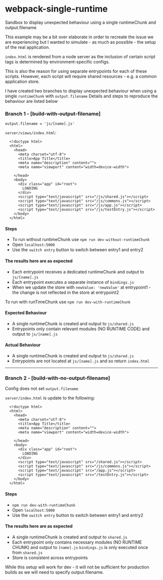 # webpack-single-runtime
Sandbox to display unexpected behaviour using a single runtimeChunk and output.filename

This example may be a bit over elaborate in order to recreate the issue we are experiencing but I wanted to simulate - as much as possible - the setup of the real application. 

`index.html` is rendered from a node server as the inclusion of certain script tags is determined by environment-specific configs.

This is also the reason for using separate entrypoints for each of these scripts. However, each script will require shared resources - e.g. a common application store.

I have created two branches to display unexpected behaviour when using a single `runtimeChunk` with `output.filename`
Details and steps to reproduce the behaviour are listed below

### Branch 1 - [build-with-output-filename]
`output.filename = 'js/[name].js'`

`server/views/index.html`:
```
  <!doctype html>
  <html>
    <head>
      <meta charset="utf-8">
      <title>App Title</title>
      <meta name="description" content="">
      <meta name="viewport" content="width=device-width">

    </head>
    <body>
      <div class="app" id="root">
        LOADING
      </div>
      <script type="text/javascript" src="/js/shared.js"></script>
      <script type="text/javascript" src="/js/commons.js"></script>
      <script type="text/javascript" src="/js/app.js"></script>
      <script type="text/javascript" src="/js/testEntry.js"></script>
    </body>
  </html>
```

#### Steps
  - To run without runtimeChunk use `npm run dev-without-runtimeChunk`
  - Open `localhost:5000` 
  - Use the `switch entry` button to switch between entry1 and entry2
  
#### The results here are as expected
  - Each entrypoint receives a dedicated runtimeChunk and output to `js/[name].js` 
  - Each entrypoint executes a separate instance of `bindings.js` 
  - When we update the store with `newValue: 'newValue'` at entrypoint1 - the change is not reflected in the store at entrypoint2

To run with runTimeChunk use `npm run dev-with-runtimeChunk`

#### Expected Behaviour
  - A single runtimeChunk is created and output to `js/shared.js`
  - Entrypoints only contain relevant modules (NO RUNTIME CODE) and output to `js/[name].js`

#### Actual Behaviour
  - A single runtimeChunk is created and output to `js/shared.js`
  - Entrypoints are not located at `js/[name].js` and so return `index.html`



------


### Branch 2 - [build-with-no-output-filename]

Config does not set `output.filename`

`server/index.html` is update to the following:
```
  <!doctype html>
  <html>
    <head>
      <meta charset="utf-8">
      <title>App Title</title>
      <meta name="description" content="">
      <meta name="viewport" content="width=device-width">

    </head>
    <body>
      <div class="app" id="root">
        LOADING
      </div>
      <script type="text/javascript" src="/shared.js"></script>
      <script type="text/javascript" src="/js/commons.js"></script>
      <script type="text/javascript" src="/app.js"></script>
      <script type="text/javascript" src="/testEntry.js"></script>
    </body>
  </html>
```

#### Steps
  - `npm run dev-with-runtimeChunk`
  - Open `localhost:5000` 
  - Use the `switch entry` button to switch between entry1 and entry2
  
#### The results here are as expected
  - A single runtimeChunk is created and output to `shared.js`
  - Each entrypoint only contains necessary modules (NO RUNTIME CHUNK) and output to `[name].js` 
`bindings.js` is only executed once from `shared.js`
  - Store is consistent across entrypoints

While this setup will work for dev - it will not be sufficient for production builds as we will need to specify output.filename.
